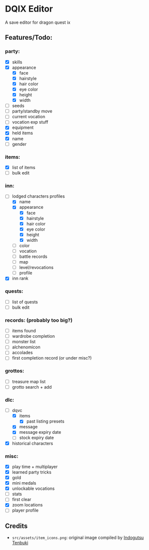 # DQIX Editor

A save editor for dragon quest ix

## Features/Todo:

### party:

- [x] skills
- [x] appearance
  - [x] face
  - [x] hairstyle
  - [x] hair color
  - [x] eye color
  - [x] height
  - [x] width
- [ ] seeds
- [ ] party/standby move
- [ ] current vocation
- [ ] vocation exp stuff
- [x] equipment
- [x] held items
- [x] name
- [ ] gender

### items:

- [x] list of items
- [ ] bulk edit

### inn:

- [ ] lodged characters profiles
  - [x] name
  - [x] appearance
    - [x] face
    - [x] hairstyle
    - [x] hair color
    - [x] eye color
    - [x] height
    - [x] width
  - [ ] color
  - [ ] vocation
  - [ ] battle records
  - [ ] map
  - [ ] level/revocations
  - [ ] profile
- [x] inn rank

### quests:

- [ ] list of quests
- [ ] bulk edit

### records: (probably too big?)

- [ ] items found
- [ ] wardrobe completion
- [ ] monster list
- [ ] alchenomicon
- [ ] accolades
- [ ] first completion record (or under misc?)

### grottos:

- [ ] treasure map list
- [ ] grotto search + add

### dlc:

- [ ] dqvc
  - [x] items
    - [x] past listing presets
  - [x] message
  - [x] message expiry date
  - [ ] stock expiry date
- [x] historical characters

### misc:

- [x] play time + multiplayer
- [x] learned party tricks
- [x] gold
- [x] mini medals
- [x] unlockable vocations
- [ ] stats
- [ ] first clear
- [x] zoom locations
- [ ] player profile

## Credits

- `src/assets/item_icons.png`: original image compiled by [Indogutsu Tenbuki](https://www.spriters-resource.com/submitter/Indogutsu+Tenbuki/)
